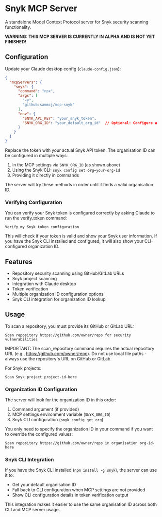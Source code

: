 # Snyk MCP Server

A standalone Model Context Protocol server for Snyk security scanning functionality.

**WARNING: THIS MCP SERVER IS CURRENTLY IN ALPHA AND IS NOT YET FINISHED!**

## Configuration

Update your Claude desktop config (`claude-config.json`):

```json
{
  "mcpServers": {
    "snyk": {
      "command": "npx",
      "args": [
        "-y",
        "github:sammcj/mcp-snyk"
      ],
      "env": {
        "SNYK_API_KEY": "your_snyk_token",
        "SNYK_ORG_ID": "your_default_org_id"  // Optional: Configure a default organisation ID
      }
    }
  }
}
```

Replace the token with your actual Snyk API token. The organisation ID can be configured in multiple ways:

1. In the MCP settings via `SNYK_ORG_ID` (as shown above)
2. Using the Snyk CLI: `snyk config set org=your-org-id`
3. Providing it directly in commands

The server will try these methods in order until it finds a valid organisation ID.

### Verifying Configuration

You can verify your Snyk token is configured correctly by asking Claude to run the verify_token command:

```
Verify my Snyk token configuration
```

This will check if your token is valid and show your Snyk user information. If you have the Snyk CLI installed and configured, it will also show your CLI-configured organization ID.

## Features

- Repository security scanning using GitHub/GitLab URLs
- Snyk project scanning
- Integration with Claude desktop
- Token verification
- Multiple organization ID configuration options
- Snyk CLI integration for organization ID lookup

## Usage

To scan a repository, you must provide its GitHub or GitLab URL:

```
Scan repository https://github.com/owner/repo for security vulnerabilities
```

IMPORTANT: The scan_repository command requires the actual repository URL (e.g., https://github.com/owner/repo). Do not use local file paths - always use the repository's URL on GitHub or GitLab.

For Snyk projects:

```
Scan Snyk project project-id-here
```

### Organization ID Configuration

The server will look for the organization ID in this order:

1. Command argument (if provided)
2. MCP settings environment variable (`SNYK_ORG_ID`)
3. Snyk CLI configuration (`snyk config get org`)

You only need to specify the organization ID in your command if you want to override the configured values:

```
Scan repository https://github.com/owner/repo in organisation org-id-here
```

### Snyk CLI Integration

If you have the Snyk CLI installed (`npm install -g snyk`), the server can use it to:

- Get your default organisation ID
- Fall back to CLI configuration when MCP settings are not provided
- Show CLI configuration details in token verification output

This integration makes it easier to use the same organisation ID across both CLI and MCP server usage.
